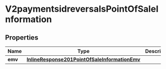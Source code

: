 
# V2paymentsidreversalsPointOfSaleInformation

## Properties
Name | Type | Description | Notes
------------ | ------------- | ------------- | -------------
**emv** | [**InlineResponse201PointOfSaleInformationEmv**](InlineResponse201PointOfSaleInformationEmv.md) |  |  [optional]




